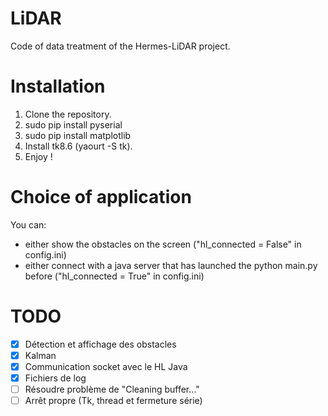 # LiDAR
Code of data treatment of the Hermes-LiDAR project.

# Installation
1) Clone the repository.
2) sudo pip install pyserial
3) sudo pip install matplotlib
4) Install tk8.6 (yaourt -S tk).
5) Enjoy !

# Choice of application
You can:
- either show the obstacles on the screen ("hl_connected = False" in config.ini)
- either connect with a java server that has launched the python main.py before ("hl_connected = True" in config.ini)

# TODO

- [x] Détection et affichage des obstacles
- [x] Kalman
- [x] Communication socket avec le HL Java
- [x] Fichiers de log
- [ ] Résoudre problème de "Cleaning buffer..."
- [ ] Arrêt propre (Tk, thread et fermeture série)
